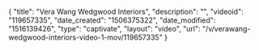 {
    "title": "Vera Wang Wedgwood Interiors",
    "description": "",
    "videoid": "119657335",
    "date_created": "1506375322",
    "date_modified": "1516139426",
    "type": "captivate",
    "layout": "video",
    "url": "\/v\/verawang-wedgwood-interiors-video-1-mov\/119657335"
}